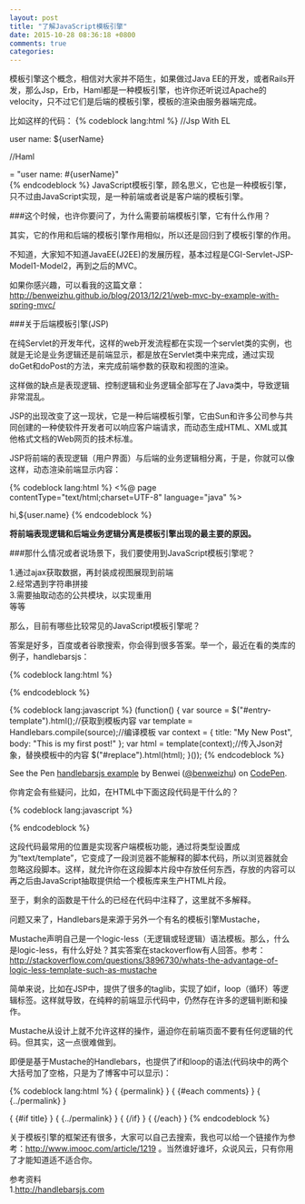 ```yaml
---
layout: post
title: "了解JavaScript模板引擎"
date: 2015-10-28 08:36:18 +0800
comments: true
categories: 
---
```


模板引擎这个概念，相信对大家并不陌生，如果做过Java EE的开发，或者Rails开发，那么Jsp，Erb，Haml都是一种模板引擎，也许你还听说过Apache的velocity，只不过它们是后端的模板引擎，模板的渲染由服务器端完成。

比如这样的代码：
{% codeblock lang:html %}
//Jsp With EL
<div>user name: ${userName}</div>

//Haml
<div>= "user name: #{userName}"</div>
{% endcodeblock %}
JavaScript模板引擎，顾名思义，它也是一种模板引擎，只不过由JavaScript实现，是一种前端或者说是客户端的模板引擎。

###这个时候，也许你要问了，为什么需要前端模板引擎，它有什么作用？

其实，它的作用和后端的模板引擎作用相似，所以还是回归到了模板引擎的作用。

不知道，大家知不知道JavaEE(J2EE)的发展历程，基本过程是CGI-Servlet-JSP-Model1-Model2，再到之后的MVC。

如果你感兴趣，可以看我的这篇文章： http://benweizhu.github.io/blog/2013/12/21/web-mvc-by-example-with-spring-mvc/

###关于后端模板引擎(JSP)

在纯Servlet的开发年代，这样的web开发流程都在实现一个servlet类的实例，也就是无论是业务逻辑还是前端显示，都是放在Servlet类中来完成，通过实现doGet和doPost的方法，来完成前端参数的获取和视图的渲染。

这样做的缺点是表现逻辑、控制逻辑和业务逻辑全部写在了Java类中，导致逻辑非常混乱。

JSP的出现改变了这一现状，它是一种后端模板引擎，它由Sun和许多公司参与共同创建的一种使软件开发者可以响应客户端请求，而动态生成HTML、XML或其他格式文档的Web网页的技术标准。

JSP将前端的表现逻辑（用户界面）与后端的业务逻辑相分离，于是，你就可以像这样，动态渲染前端显示内容：

{% codeblock lang:html %}
<%@ page contentType="text/html;charset=UTF-8" language="java" %>
<html>
<head>
    <title>helloWorldConfirm</title>
</head>
<body>
 hi,${user.name}
</body>
</html>
{% endcodeblock %}

**将前端表现逻辑和后端业务逻辑分离是模板引擎出现的最主要的原因。**

###那什么情况或者说场景下，我们要使用到JavaScript模板引擎呢？

1.通过ajax获取数据，再封装成视图展现到前端   
2.经常遇到字符串拼接   
3.需要抽取动态的公共模块，以实现重用   
等等

那么，目前有哪些比较常见的JavaScript模板引擎呢？

答案是好多，百度或者谷歌搜索，你会得到很多答案。举一个，最近在看的类库的例子，handlebarsjs：

{% codeblock lang:html %}
<div id="replace"></div>
<script id="entry-template" type="text/x-handlebars-template">
  <div class="entry">
    <h1>{ {title} }</h1>
    <div class="body">
      { {body} }
    </div>
  </div>
</script>
{% endcodeblock %}

{% codeblock lang:javascript %}
(function() {
  var source = $("#entry-template").html();//获取到模板内容
  var template = Handlebars.compile(source);//编译模板
  var context = {
    title: "My New Post",
    body: "This is my first post!"
  };
  var html = template(context);//传入Json对象，替换模板中的内容
  $("#replace").html(html);
}());
{% endcodeblock %}

<p data-height="268" data-theme-id="0" data-slug-hash="rOvyde" data-default-tab="result" data-user="benweizhu" class='codepen'>See the Pen <a href='http://codepen.io/benweizhu/pen/rOvyde/'>handlebarsjs example</a> by Benwei (<a href='http://codepen.io/benweizhu'>@benweizhu</a>) on <a href='http://codepen.io'>CodePen</a>.</p>
<script async src="//assets.codepen.io/assets/embed/ei.js"></script>

你肯定会有些疑问，比如，在HTML中下面这段代码是干什么的？

{% codeblock lang:javascript %}
<script type = “text/template”> … </script>
{% endcodeblock %}

这段代码最常用的位置是实现客户端模板功能，通过将类型设置成为“text/template”，它变成了一段浏览器不能解释的脚本代码，所以浏览器就会忽略这段脚本。这样，就允许你在这段脚本片段中存放任何东西，存放的内容可以再之后由JavaScript抽取提供给一个模板库来生产HTML片段。

至于，剩余的函数是干什么的已经在代码中注释了，这里就不多解释。

问题又来了，Handlebars是来源于另外一个有名的模板引擎Mustache，

Mustache声明自己是一个logic-less（无逻辑或轻逻辑）语法模板。那么，什么是logic-less，有什么好处？其实答案在stackoverflow有人回答。参考： http://stackoverflow.com/questions/3896730/whats-the-advantage-of-logic-less-template-such-as-mustache

简单来说，比如在JSP中，提供了很多的taglib，实现了如if，loop（循环）等逻辑标签。这样就导致，在纯粹的前端显示代码中，仍然存在许多的逻辑判断和操作。

Mustache从设计上就不允许这样的操作，逼迫你在前端页面不要有任何逻辑的代码。但其实，这一点很难做到。

即便是基于Mustache的Handlebars，也提供了if和loop的语法(代码块中的两个大括号加了空格，只是为了博客中可以显示)：

{% codeblock lang:html %}
{ {permalink} }
{ {#each comments} }
  { {../permalink} }

  { {#if title} }
    { {../permalink} }
  { {/if} }
{ {/each} }
{% endcodeblock %}

关于模板引擎的框架还有很多，大家可以自己去搜索，我也可以给一个链接作为参考：http://www.imooc.com/article/1219 。当然谁好谁坏，众说风云，只有你用了才能知道适不适合你。

参考资料    
1.http://handlebarsjs.com









